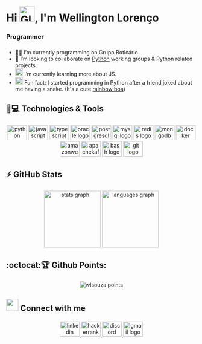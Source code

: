 <h1 align="left">Hi <img alt="GIF" src="https://github.com/TheDudeThatCode/TheDudeThatCode/blob/master/Assets/wave.gif" width="40"/>, I'm Wellington Lorenço</h1>

###

<h3 align="left">Programmer</h3>

###

- 👨‍💻 I’m currently programming on Grupo Boticário. 
- 🐍 I’m looking to collaborate on [Python](https://github.com/python) working groups & Python related projects. 
- <img alt="GIF" src="https://github.com/TheDudeThatCode/TheDudeThatCode/blob/master/Assets/powerup.gif" width="20" /> I’m currently learning more about JS.
- <img alt="GIF" src="https://github.com/TheDudeThatCode/TheDudeThatCode/blob/master/Assets/coin.gif" width="20" /> Fun fact: I started programming in Python after a friend joked about me having a snake. (It's a cute [rainbow boa](https://en.wikipedia.org/wiki/Rainbow_boa))

###

<h2 align="left">🚀💻 Technologies & Tools</h2>

###

<div align="center">
  <img src="https://cdn.jsdelivr.net/gh/devicons/devicon/icons/python/python-original.svg" height="40" width="52" alt="python logo"  />
  <img src="https://cdn.jsdelivr.net/gh/devicons/devicon/icons/javascript/javascript-original.svg" height="40" width="52" alt="javascript logo"  />
  <img src="https://cdn.jsdelivr.net/gh/devicons/devicon/icons/typescript/typescript-original.svg" height="40" width="52" alt="typescript logo"  />
  <img src="https://cdn.jsdelivr.net/gh/devicons/devicon/icons/oracle/oracle-original.svg" height="40" width="52" alt="oracle logo"  />
  <img src="https://cdn.jsdelivr.net/gh/devicons/devicon/icons/postgresql/postgresql-original.svg" height="40" width="52" alt="postgresql logo"  />
  <img src="https://cdn.jsdelivr.net/gh/devicons/devicon/icons/mysql/mysql-original.svg" height="40" width="52" alt="mysql logo"  />
  <img src="https://cdn.jsdelivr.net/gh/devicons/devicon/icons/redis/redis-original.svg" height="40" width="52" alt="redis logo"  />
  <img src="https://cdn.jsdelivr.net/gh/devicons/devicon/icons/mongodb/mongodb-original.svg" height="40" width="52" alt="mongodb logo"  />
  <img src="https://cdn.jsdelivr.net/gh/devicons/devicon/icons/docker/docker-original.svg" height="40" width="52" alt="docker logo"  />
  <img src="https://cdn.jsdelivr.net/gh/devicons/devicon/icons/amazonwebservices/amazonwebservices-original.svg" height="40" width="52" alt="amazonwebservices logo"  />
  <img src="https://cdn.jsdelivr.net/gh/devicons/devicon/icons/apachekafka/apachekafka-original.svg" height="40" width="52" alt="apachekafka logo"  />
  <img src="https://cdn.jsdelivr.net/gh/devicons/devicon/icons/bash/bash-original.svg" height="40" width="52" alt="bash logo"  />
  <img src="https://cdn.jsdelivr.net/gh/devicons/devicon/icons/git/git-original.svg" height="40" width="52" alt="git logo"  />
</div>

###

<h2 align="left">⚡ GitHub Stats</h2>

###

<div align="center">
  <img src="https://github-readme-stats.vercel.app/api?hide_title=false&hide_rank=false&show_icons=true&include_all_commits=false&count_private=true&disable_animations=false&theme=dark&locale=en&hide_border=true&username=wlsouza" height="150" alt="stats graph"/>
  <img src="https://github-readme-stats.vercel.app/api/top-langs?locale=en&hide_title=false&layout=compact&card_width=320&langs_count=5&theme=dark&hide_border=true&username=wlsouza" height="150" alt="languages graph"  />
</div>

###

<h2 align="left"> :octocat:🏆️ Github Points:</h2>

###

<div align="center">
    <img src="https://github-profile-trophy.vercel.app/?username=wlsouza&theme=darkhub&margin-w=7&hide_border=true" alt="wlsouza points"/>
</div>

###

<h2 align="left"> <img src="https://github.com/TheDudeThatCode/TheDudeThatCode/blob/master/Assets/Handshake.gif" height="32px"> Connect with me</h2>

###

<div align="center">
  <a href="https://in.linkedin.com/in/wellingtonlorenco" target="_blank">
    <img src="https://raw.githubusercontent.com/maurodesouza/profile-readme-generator/master/src/assets/icons/social/linkedin/default.svg" width="52" height="40" alt="linkedin logo"  />
  </a>
  <a href="https://www.hackerrank.com/wlsouza" target="_blank">
    <img src="https://raw.githubusercontent.com/maurodesouza/profile-readme-generator/master/src/assets/icons/social/hackerrank/default.svg" width="52" height="40" alt="hackerrank logo"  />
  </a>
  <a href="https://discordapp.com/users/297870774230843394" target="_blank">
    <img src="https://raw.githubusercontent.com/maurodesouza/profile-readme-generator/master/src/assets/icons/social/discord/default.svg" width="52" height="40" alt="discord logo"  />
  </a>
  <a href="wlsouza@protonmail.com" target="_blank">
    <img src="https://raw.githubusercontent.com/maurodesouza/profile-readme-generator/master/src/assets/icons/social/gmail/default.svg" width="52" height="40" alt="gmail logo"  />
  </a>
</div>
